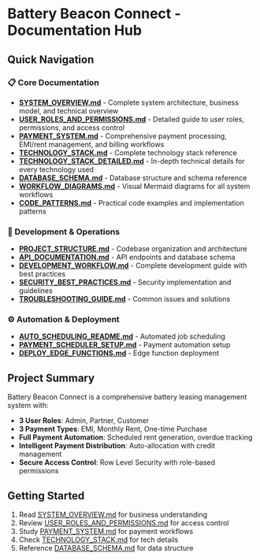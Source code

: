# Battery Beacon Connect - Documentation Hub

## Quick Navigation

### 📋 Core Documentation
- **[SYSTEM_OVERVIEW.md](./SYSTEM_OVERVIEW.md)** - Complete system architecture, business model, and technical overview
- **[USER_ROLES_AND_PERMISSIONS.md](./USER_ROLES_AND_PERMISSIONS.md)** - Detailed guide to user roles, permissions, and access control
- **[PAYMENT_SYSTEM.md](./PAYMENT_SYSTEM.md)** - Comprehensive payment processing, EMI/rent management, and billing workflows
- **[TECHNOLOGY_STACK.md](./TECHNOLOGY_STACK.md)** - Complete technology stack reference
- **[TECHNOLOGY_STACK_DETAILED.md](./TECHNOLOGY_STACK_DETAILED.md)** - In-depth technical details for every technology used
- **[DATABASE_SCHEMA.md](./DATABASE_SCHEMA.md)** - Database structure and schema reference
- **[WORKFLOW_DIAGRAMS.md](./WORKFLOW_DIAGRAMS.md)** - Visual Mermaid diagrams for all system workflows
- **[CODE_PATTERNS.md](./CODE_PATTERNS.md)** - Practical code examples and implementation patterns

### 🔧 Development & Operations
- **[PROJECT_STRUCTURE.md](./PROJECT_STRUCTURE.md)** - Codebase organization and architecture
- **[API_DOCUMENTATION.md](./API_DOCUMENTATION.md)** - API endpoints and database schema
- **[DEVELOPMENT_WORKFLOW.md](./DEVELOPMENT_WORKFLOW.md)** - Complete development guide with best practices
- **[SECURITY_BEST_PRACTICES.md](./SECURITY_BEST_PRACTICES.md)** - Security implementation and guidelines
- **[TROUBLESHOOTING_GUIDE.md](./TROUBLESHOOTING_GUIDE.md)** - Common issues and solutions

### ⚙️ Automation & Deployment
- **[AUTO_SCHEDULING_README.md](./AUTO_SCHEDULING_README.md)** - Automated job scheduling
- **[PAYMENT_SCHEDULER_SETUP.md](./PAYMENT_SCHEDULER_SETUP.md)** - Payment automation setup
- **[DEPLOY_EDGE_FUNCTIONS.md](./DEPLOY_EDGE_FUNCTIONS.md)** - Edge function deployment

## Project Summary

Battery Beacon Connect is a comprehensive battery leasing management system with:
- **3 User Roles**: Admin, Partner, Customer
- **3 Payment Types**: EMI, Monthly Rent, One-time Purchase
- **Full Payment Automation**: Scheduled rent generation, overdue tracking
- **Intelligent Payment Distribution**: Auto-allocation with credit management
- **Secure Access Control**: Row Level Security with role-based permissions

## Getting Started

1. Read [SYSTEM_OVERVIEW.md](./SYSTEM_OVERVIEW.md) for business understanding
2. Review [USER_ROLES_AND_PERMISSIONS.md](./USER_ROLES_AND_PERMISSIONS.md) for access control
3. Study [PAYMENT_SYSTEM.md](./PAYMENT_SYSTEM.md) for payment workflows
4. Check [TECHNOLOGY_STACK.md](./TECHNOLOGY_STACK.md) for tech details
5. Reference [DATABASE_SCHEMA.md](./DATABASE_SCHEMA.md) for data structure
